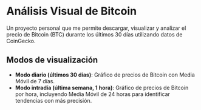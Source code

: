 # Análisis Visual de Bitcoin

Un proyecto personal que me permite descargar, visualizar y analizar el precio de Bitcoin (BTC) durante los últimos 30 días utilizando datos de CoinGecko.

## Modos de visualización

- **Modo diario (últimos 30 días)**: Gráfico de precios de Bitcoin con Media Móvil de 7 días.
- **Modo intradía (última semana, 1 hora)**: Gráfico de precios de Bitcoin por hora, incluyendo Media Móvil de 24 horas para identificar tendencias con más precisión.

